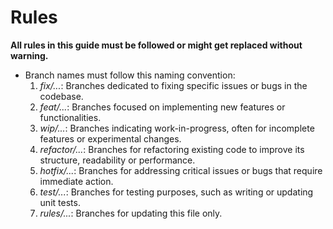 # Rules

**All rules in this guide must be followed or might get replaced without warning.**

* Branch names must follow this naming convention:
  1. _fix/..._: Branches dedicated to fixing specific issues or bugs in the codebase.
  2. _feat/..._: Branches focused on implementing new features or functionalities.
  3. _wip/..._: Branches indicating work-in-progress, often for incomplete features or experimental changes.
  4. _refactor/..._: Branches for refactoring existing code to improve its structure, readability or performance.
  5. _hotfix/..._: Branches for addressing critical issues or bugs that require immediate action.
  6. _test/..._: Branches for testing purposes, such as writing or updating unit tests.
  7. _rules/..._: Branches for updating this file only.
